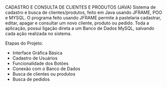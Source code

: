 CADASTRO E CONSULTA DE CLIENTES E PRODUTOS (JAVA)
Sistema de cadastro e busca de clientes/produtos, feito em Java usando JFRAME, POO e MYSQL.
O programa feito usando JFRAME permite à pastelaria cadastrar, editar, apagar e consultar um novo cliente, produto ou pedido.
Toda a aplicação, possui ligação direta a um Banco de Dados MySQL, salvando cada ação realizada no sistema.



Etapas do Projeto:

- Interface Gráfica Básica
- Cadastro de Usuários
- Funcionalidade dos Botões
- Conexão com o Banco de Dados
- Busca de clientes ou produtos 
- Busca de pedidos

 
